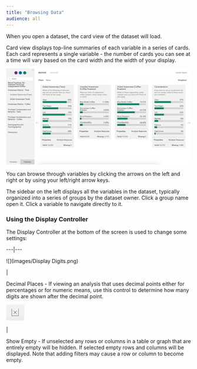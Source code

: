 ```yaml
---
title: "Browsing Data"
audience: all
---
```


When you open a dataset, the card view of the dataset will load.

Card view displays top-line summaries of each variable in a series of cards.
Each card represents a single variable - the number of cards you can see at a
time will vary based on the card width and the width of your display.

![](images/Browse.png)

You can browse through variables by clicking the arrows on the left and right or by using your left/right arrow keys.

The sidebar on the left displays all the variables in the dataset, typically organized
into a series of groups by the dataset owner. Click a group name open it. Click a
variable to navigate directly to it.

### Using the Display Controller

The Display Controller at the bottom of the screen is used to
change some settings:


---|---  


![](images/Display Digits.png)

|

Decimal Places - If viewing an analysis that uses decimal points either for
percentages or for numeric means, use this control to determine how many
digits are shown after the decimal point.  

![](images/DisplayMissing.png)

|

Show Empty - If unselected any rows or columns in a table or graph that are
entirely empty will be hidden. If selected empty rows and columns will be
displayed. Note that adding filters may cause a row or column to become empty.  

 
